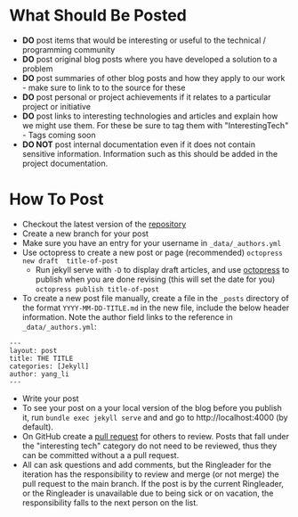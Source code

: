 What Should Be Posted
=====================
* **DO** post items that would be interesting or useful to the technical / programming community
* **DO** post original blog posts where you have developed a solution to a problem
* **DO** post summaries of other blog posts and how they apply to our work - make sure to link to to the source for these
* **DO** post personal or project achievements if it relates to a particular project or initiative
* **DO** post links to interesting technologies and articles and explain how we might use them. For these be sure to tag them with "InterestingTech" - Tags coming soon
* **DO NOT** post internal documentation even if it does not contain sensitive information. Information such as this should be added in the project documentation.


How To Post
===========
* Checkout the latest version of the [repository](https://github.com/emory-libraries/emory-libraries.github.io)
* Create a new branch for your post
* Make sure you have an entry for your username in `_data/_authors.yml`
* Use octopress to create a new post or page (recommended) `octopress new draft  title-of-post`
    * Run jekyll serve with `-D` to display draft articles, and use [octopress](https://github.com/octopress/octopress) to publish when you are done revising (this will set the date for you) `octopress publish title-of-post`   
* To create a new post file manually, create a file in the `_posts` directory of the format `YYYY-MM-DD-TITLE.md` in the new file, include the below header information. Note the author field links to the reference in `_data/_authors.yml`:
```
---
layout: post
title: THE TITLE
categories: [Jekyll]
author: yang_li
---
```
* Write your post
* To see your post on a your local version of the blog before you publish it,  run `bundle exec jekyll serve` and and go to http://localhost:4000 (by default). 
*  On GitHub create a [pull request](https://github.com/emory-libraries/emory-libraries.github.io/compare?expand=1) for others to review. Posts that fall under the "interesting tech" category do not need to be reviewed, thus they can be committed without a a pull request.
*  All can ask questions and add comments, but the Ringleader for the iteration has the responsibility to review and merge (or not merge) the pull request to the main branch.  If the post is by the current Ringleader, or the Ringleader is unavailable due to being sick or on vacation, the responsibility falls to the next person on the list.
